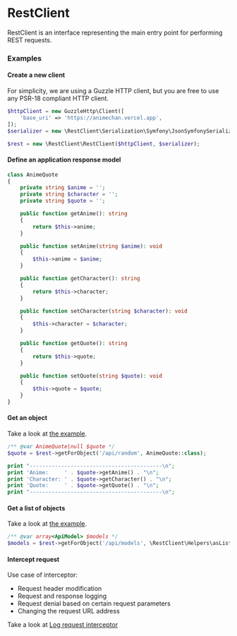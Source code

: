 # RestClient

RestClient is an interface representing the main entry point for performing REST requests.

### Examples

#### Create a new client

For simplicity, we are using a Guzzle HTTP client, but you are free to use any PSR-18 compliant HTTP client.

```php
$httpClient = new GuzzleHttp\Client([
    'base_uri' => 'https://animechan.vercel.app',
]);
$serializer = new \RestClient\Serialization\Symfony\JsonSymfonySerializer();

$rest = new \RestClient\RestClient($httpClient, $serializer);
```


#### Define an application response model
```php
class AnimeQuote
{
    private string $anime = '';
    private string $character = '';
    private string $quote = '';

    public function getAnime(): string
    {
        return $this->anime;
    }

    public function setAnime(string $anime): void
    {
        $this->anime = $anime;
    }

    public function getCharacter(): string
    {
        return $this->character;
    }

    public function setCharacter(string $character): void
    {
        $this->character = $character;
    }

    public function getQuote(): string
    {
        return $this->quote;
    }

    public function setQuote(string $quote): void
    {
        $this->quote = $quote;
    }
}
```


#### Get an object

Take a look at [the example](example/anime_quote.php).

```php
/** @var AnimeQuote|null $quote */
$quote = $rest->getForObject('/api/random', AnimeQuote::class);

print "------------------------------------------\n";
print 'Anime:     ' . $quote->getAnime() . "\n";
print 'Character: ' . $quote->getCharacter() . "\n";
print 'Quote:     ' . $quote->getQuote() . "\n";
print "------------------------------------------\n";
```


#### Get a list of objects

Take a look at [the example](example/JsonPlaceholder/print_blog_posts.php).

```php
/** @var array<ApiModel> $models */
$models = $rest->getForObject('/api/models', \RestClient\Helpers\asList(ApiModel::class));
```


#### Intercept request

Use case of interceptor:
- Request header modification
- Request and response logging
- Request denial based on certain request parameters
- Changing the request URL address

Take a look at [Log request interceptor](src/Interceptor/LogRequestInterceptor.php)
